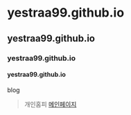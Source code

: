 # yestraa99.github.io
## yestraa99.github.io
### yestraa99.github.io
#### yestraa99.github.io
blog


> 개인홈피
[메인페이지](./img/catch.jpg)

